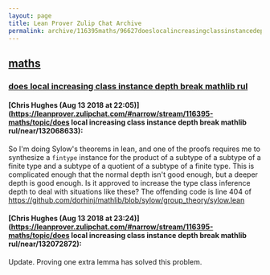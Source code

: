 ```yaml
---
layout: page
title: Lean Prover Zulip Chat Archive 
permalink: archive/116395maths/96627doeslocalincreasingclassinstancedepthbreakmathlibrul.html
---
```


## [maths](index.html)
### [does local increasing class instance depth break mathlib rul](96627doeslocalincreasingclassinstancedepthbreakmathlibrul.html)

#### [Chris Hughes (Aug 13 2018 at 22:05)](https://leanprover.zulipchat.com/#narrow/stream/116395-maths/topic/does local increasing class instance depth break mathlib rul/near/132068633):
So I'm doing Sylow's theorems in lean, and one of the proofs requires me to synthesize a `fintype` instance for the product of a subtype of a subtype of a finite type and a subtype of a quotient of a subtype of a finite type. This is complicated enough that the normal depth isn't good enough, but a deeper depth is good enough. Is it approved to increase the type class inference depth to deal with situations like these? The offending code is line 404 of https://github.com/dorhinj/mathlib/blob/sylow/group_theory/sylow.lean

#### [Chris Hughes (Aug 13 2018 at 23:24)](https://leanprover.zulipchat.com/#narrow/stream/116395-maths/topic/does local increasing class instance depth break mathlib rul/near/132072872):
Update. Proving one extra lemma has solved this problem.

